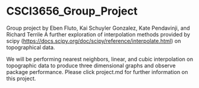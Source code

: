 # CSCI3656_Group_Project
Group project by Eben Fluto, Kai Schuyler Gonzalez, Kate Pendavinji, and Richard Terrile
A further exploration of interpolation methods provided by scipy (https://docs.scipy.org/doc/scipy/reference/interpolate.html) on topographical data.

We will be performing nearest neighbors, linear, and cubic interpolation on topographic data to produce three dimensional graphs and observe package performance. Please click project.md for further information on this project. 
